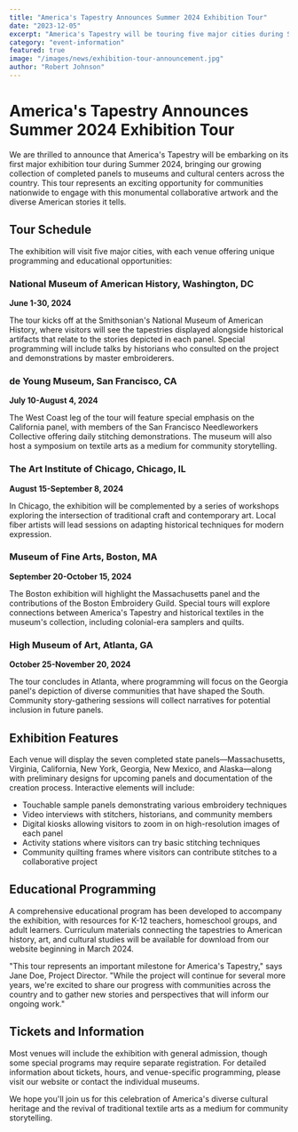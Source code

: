 ```yaml
---
title: "America's Tapestry Announces Summer 2024 Exhibition Tour"
date: "2023-12-05"
excerpt: "America's Tapestry will be touring five major cities during Summer 2024, bringing completed panels to museums across the country."
category: "event-information"
featured: true
image: "/images/news/exhibition-tour-announcement.jpg"
author: "Robert Johnson"
---
```


# America's Tapestry Announces Summer 2024 Exhibition Tour

We are thrilled to announce that America's Tapestry will be embarking on its first major exhibition tour during Summer 2024, bringing our growing collection of completed panels to museums and cultural centers across the country. This tour represents an exciting opportunity for communities nationwide to engage with this monumental collaborative artwork and the diverse American stories it tells.

## Tour Schedule

The exhibition will visit five major cities, with each venue offering unique programming and educational opportunities:

### National Museum of American History, Washington, DC
**June 1-30, 2024**

The tour kicks off at the Smithsonian's National Museum of American History, where visitors will see the tapestries displayed alongside historical artifacts that relate to the stories depicted in each panel. Special programming will include talks by historians who consulted on the project and demonstrations by master embroiderers.

### de Young Museum, San Francisco, CA
**July 10-August 4, 2024**

The West Coast leg of the tour will feature special emphasis on the California panel, with members of the San Francisco Needleworkers Collective offering daily stitching demonstrations. The museum will also host a symposium on textile arts as a medium for community storytelling.

### The Art Institute of Chicago, Chicago, IL
**August 15-September 8, 2024**

In Chicago, the exhibition will be complemented by a series of workshops exploring the intersection of traditional craft and contemporary art. Local fiber artists will lead sessions on adapting historical techniques for modern expression.

### Museum of Fine Arts, Boston, MA
**September 20-October 15, 2024**

The Boston exhibition will highlight the Massachusetts panel and the contributions of the Boston Embroidery Guild. Special tours will explore connections between America's Tapestry and historical textiles in the museum's collection, including colonial-era samplers and quilts.

### High Museum of Art, Atlanta, GA
**October 25-November 20, 2024**

The tour concludes in Atlanta, where programming will focus on the Georgia panel's depiction of diverse communities that have shaped the South. Community story-gathering sessions will collect narratives for potential inclusion in future panels.

## Exhibition Features

Each venue will display the seven completed state panels—Massachusetts, Virginia, California, New York, Georgia, New Mexico, and Alaska—along with preliminary designs for upcoming panels and documentation of the creation process. Interactive elements will include:

- Touchable sample panels demonstrating various embroidery techniques
- Video interviews with stitchers, historians, and community members
- Digital kiosks allowing visitors to zoom in on high-resolution images of each panel
- Activity stations where visitors can try basic stitching techniques
- Community quilting frames where visitors can contribute stitches to a collaborative project

## Educational Programming

A comprehensive educational program has been developed to accompany the exhibition, with resources for K-12 teachers, homeschool groups, and adult learners. Curriculum materials connecting the tapestries to American history, art, and cultural studies will be available for download from our website beginning in March 2024.

"This tour represents an important milestone for America's Tapestry," says Jane Doe, Project Director. "While the project will continue for several more years, we're excited to share our progress with communities across the country and to gather new stories and perspectives that will inform our ongoing work."

## Tickets and Information

Most venues will include the exhibition with general admission, though some special programs may require separate registration. For detailed information about tickets, hours, and venue-specific programming, please visit our website or contact the individual museums.

We hope you'll join us for this celebration of America's diverse cultural heritage and the revival of traditional textile arts as a medium for community storytelling.

